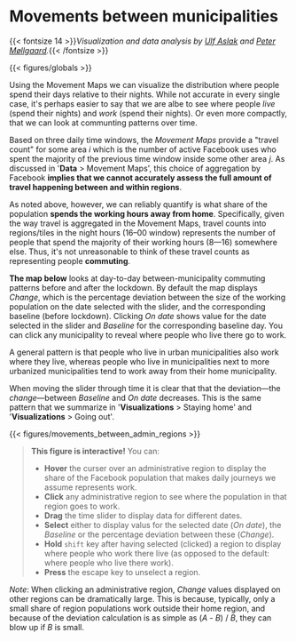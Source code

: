 # **Movements between municipalities**
{{< fontsize 14 >}}*Visualization and data analysis by [Ulf Aslak](mailto:ulfaslak@gmail.com) and [Peter Møllgaard](mailto:peter-em@hotmail.com).*{{< /fontsize >}}

{{< figures/globals >}}

<!-- {{< vspace 20 >}} -->

Using the Movement Maps we can visualize the distribution where people spend their days relative to their nights. While not accurate in every single case, it's perhaps easier to say that we are albe to see where people *live* (spend their nights) and *work* (spend their nights). Or even more compactly, that we can look at communting patterns over time.

Based on three daily time windows, the *Movement Maps* provide a "travel count" for some area *i* which is the number of active Facebook uses who spent the majority of the previous time window inside some other area *j*. As discussed in '**Data** > Movement Maps', this choice of aggregation by Facebook **implies that we cannot accurately assess the full amount of travel happening between and within regions**.

As noted above, however, we can reliably quantify is what share of the population **spends the working hours away from home**. Specifically, given the way travel is aggregated in the Movement Maps, travel counts into regions/tiles in the night hours (16–00 window) represents the number of people that spend the majority of their working hours (8—16) somewhere else. Thus, it's not unreasonable to think of these travel counts as representing people **commuting**.

**The map below** looks at day-to-day between-municipality commuting patterns before and after the lockdown. By default the map displays *Change*, which is the percentage deviation between the size of the working population on the date selected with the slider, and the corresponding baseline (before lockdown). Clicking *On date* shows value for the date selected in the slider and *Baseline* for the corresponding baseline day. You can click any municipality to reveal where people who live there go to work.

A general pattern is that people who live in urban municipalities also work where they live, whereas people who live in municipalities next to more urbanized municipalities tend to work away from their home municipality.

When moving the slider through time it is clear that that the deviation—the *change*—between *Baseline* and *On date* decreases. This is the same pattern that we summarize in '**Visualizations** > Staying home' and '**Visualizations** > Going out'.

{{< figures/movements_between_admin_regions >}}

> **This figure is interactive!** You can:
> * **Hover** the curser over an administrative region to display the share of the Facebook population that makes daily journeys we assume represents work.
> * **Click** any administrative region to see where the population in that region goes to work.
> * **Drag** the time slider to display data for different dates.
> * **Select** either to display valus for the selected date (*On date*), the *Baseline* or the percentage deviation between these (*Change*).
> * **Hold** `shift` key after having selected (clicked) a region to display where people who work there live (as opposed to the default: where people who live there work).
> * **Press** the escape key to unselect a region.

*Note*: When clicking an administrative region, *Change* values displayed on other regions can be dramatically large. This is because, typically, only a small share of region populations work outside their home region, and because of the deviation calculation is as simple as (*A* - *B*) / *B*, they can blow up if *B* is small.
